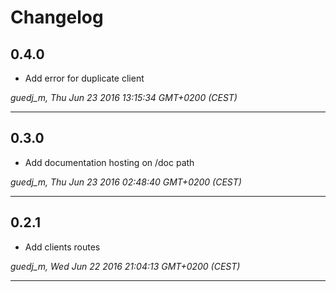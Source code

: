 # Changelog

## 0.4.0

* Add error for duplicate client

*guedj_m, Thu Jun 23 2016 13:15:34 GMT+0200 (CEST)*

---
## 0.3.0

* Add documentation hosting on /doc path

*guedj_m, Thu Jun 23 2016 02:48:40 GMT+0200 (CEST)*

---
## 0.2.1

* Add clients routes

*guedj_m, Wed Jun 22 2016 21:04:13 GMT+0200 (CEST)*

---